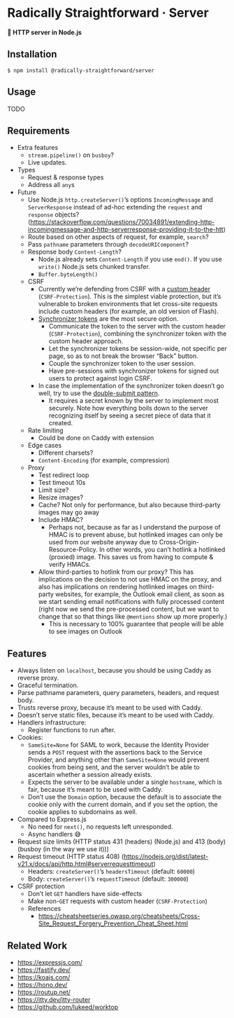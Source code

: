 # Radically Straightforward · Server

**🦾 HTTP server in Node.js**

## Installation

```console
$ npm install @radically-straightforward/server
```

## Usage

TODO

## Requirements

- Extra features
  - `stream.pipeline()` on `busboy`?
  - Live updates.
- Types
  - Request & response types
  - Address all `any`s
- Future
  - Use Node.js `http.createServer()`’s options `IncomingMessage` and `ServerResponse` instead of ad-hoc extending the `request` and `response` objects? (https://stackoverflow.com/questions/70034891/extending-http-incomingmessage-and-http-serverresponse-providing-it-to-the-htt)
  - Route based on other aspects of request, for example, `search`?
  - Pass `pathname` parameters through `decodeURIComponent`?
  - Response body `Content-Length`?
    - Node.js already sets `Content-Length` if you use `end()`. If you use `write()` Node.js sets chunked transfer.
    - `Buffer.byteLength()`
  - CSRF
    - Currently we’re defending from CSRF with a [custom header](https://cheatsheetseries.owasp.org/cheatsheets/Cross-Site_Request_Forgery_Prevention_Cheat_Sheet.html#use-of-custom-request-headers) (`CSRF-Protection`). This is the simplest viable protection, but it’s vulnerable to broken environments that let cross-site requests include custom headers (for example, an old version of Flash).
    - [Synchronizer tokens](https://cheatsheetseries.owasp.org/cheatsheets/Cross-Site_Request_Forgery_Prevention_Cheat_Sheet.html#synchronizer-token-pattern) are the most secure option.
      - Communicate the token to the server with the custom header (`CSRF-Protection`), combining the synchronizer token with the custom header approach.
      - Let the synchronizer tokens be session-wide, not specific per page, so as to not break the browser “Back” button.
      - Couple the synchronizer token to the user session.
      - Have pre-sessions with synchronizer tokens for signed out users to protect against login CSRF.
    - In case the implementation of the synchronizer token doesn’t go well, try to use the [double-submit pattern](https://cheatsheetseries.owasp.org/cheatsheets/Cross-Site_Request_Forgery_Prevention_Cheat_Sheet.html#double-submit-cookie).
      - It requires a secret known by the server to implement most securely. Note how everything boils down to the server recognizing itself by seeing a secret piece of data that it created.
  - Rate limiting
    - Could be done on Caddy with extension
  - Edge cases
    - Different charsets?
    - `Content-Encoding` (for example, compression)
  - Proxy
      - Test redirect loop
      - Test timeout 10s
      - Limit size?
      - Resize images?
      - Cache? Not only for performance, but also because third-party images may go away
      - Include HMAC?
        - Perhaps not, because as far as I understand the purpose of HMAC is to prevent abuse, but hotlinked images can only be used from our website anyway due to Cross-Origin-Resource-Policy. In other words, you can’t hotlink a hotlinked (proxied) image. This saves us from having to compute & verify HMACs.
      - Allow third-parties to hotlink from our proxy? This has implications on the decision to not use HMAC on the proxy, and also has implications on rendering hotlinked images on third-party websites, for example, the Outlook email client, as soon as we start sending email notifications with fully processed content (right now we send the pre-processed content, but we want to change that so that things like `@mentions` show up more properly.)
        - This is necessary to 100% guarantee that people will be able to see images on Outlook

## Features

- Always listen on `localhost`, because you should be using Caddy as reverse proxy.
- Graceful termination.
- Parse pathname parameters, query parameters, headers, and request body.
- Trusts reverse proxy, because it’s meant to be used with Caddy.
- Doesn’t serve static files, because it’s meant to be used with Caddy.
- Handlers infrastructure:
  - Register functions to run after.
- Cookies:
  - `SameSite=None` for SAML to work, because the Identity Provider sends a `POST` request with the assertions back to the Service Provider, and anything other than `SameSite=None` would prevent cookies from being sent, and the server wouldn’t be able to ascertain whether a session already exists.
  - Expects the server to be available under a single `hostname`, which is fair, because it’s meant to be used with Caddy.
  - Don’t use the `Domain` option, because the default is to associate the cookie only with the current domain, and if you set the option, the cookie applies to subdomains as well.
- Compared to Express.js
  - No need for `next()`, no requests left unresponded.
  - Async handlers 😅
- Request size limits (HTTP status 431 (headers) (Node.js) and 413 (body) (busboy (in the way we use it)))
- Request timeout (HTTP status 408) (https://nodejs.org/dist/latest-v21.x/docs/api/http.html#serverrequesttimeout)
  - Headers: `createServer()`’s `headersTimeout` (default: `60000`)
  - Body: `createServer()`’s `requestTimeout` (default: `300000`)
- CSRF protection
  - Don’t let `GET` handlers have side-effects
  - Make non-`GET` requests with custom header (`CSRF-Protection`)
  - References
    - <https://cheatsheetseries.owasp.org/cheatsheets/Cross-Site_Request_Forgery_Prevention_Cheat_Sheet.html>

## Related Work

- <https://expressjs.com/>
- <https://fastify.dev/>
- <https://koajs.com/>
- <https://hono.dev/>
- <https://routup.net/>
- <https://itty.dev/itty-router>
- <https://github.com/lukeed/worktop>
